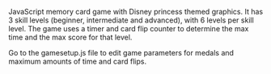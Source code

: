JavaScript memory card game with Disney princess themed graphics. It has 3 skill levels (beginner, intermediate and advanced), with 6 levels per skill level. The game uses a timer and card flip counter to determine the max time and the max score for that level.

Go to the gamesetup.js file to edit game parameters for medals and maximum amounts of time and card flips.